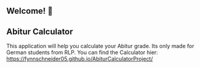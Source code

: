 ## Welcome! 👋
## Abitur Calculator

This application will help you calculate your Abitur grade. Its only made for German students from RLP.
You can find the Calculator hier: 
https://fynnschneider05.github.io/AbiturCalculatorProject/
